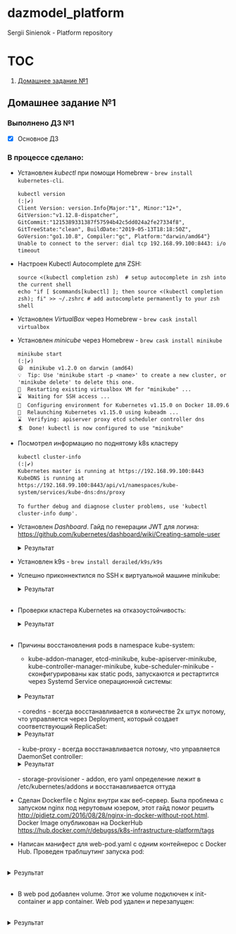 # dazmodel_platform
Sergii Sinienok - Platform repository

# TOC
1. [Домашнее задание №1](#Домашнее-задание-№1)

## Домашнее задание №1

### Выполнено ДЗ №1

 - [X] Основное ДЗ

### В процессе сделано:
 - Установлен *kubectl* при помощи Homebrew - `brew install kubernetes-cli`.
    ```shell
    kubectl version                                                       (:|✔)
    Client Version: version.Info{Major:"1", Minor:"12+", GitVersion:"v1.12.8-dispatcher", GitCommit:"1215389331387f57594b42c5dd024a2fe27334f8", GitTreeState:"clean", BuildDate:"2019-05-13T18:18:50Z", GoVersion:"go1.10.8", Compiler:"gc", Platform:"darwin/amd64"}
    Unable to connect to the server: dial tcp 192.168.99.100:8443: i/o timeout
    ```
 - Настроен Kubectl Autocomplete для ZSH:
    ```shell
    source <(kubectl completion zsh)  # setup autocomplete in zsh into the current shell
    echo "if [ $commands[kubectl] ]; then source <(kubectl completion zsh); fi" >> ~/.zshrc # add autocomplete permanently to your zsh shell
    ```
 - Установлен *VirtualBox* через Homebrew - `brew cask install virtualbox`
 - Установлен *minicube* через Homebrew - `brew cask install minikube`
    ```shell
    minikube start                                                                    (:|✔)
    😄  minikube v1.2.0 on darwin (amd64)
    💡  Tip: Use 'minikube start -p <name>' to create a new cluster, or 'minikube delete' to delete this one.
    🔄  Restarting existing virtualbox VM for "minikube" ...
    ⌛  Waiting for SSH access ...
    🐳  Configuring environment for Kubernetes v1.15.0 on Docker 18.09.6
    🔄  Relaunching Kubernetes v1.15.0 using kubeadm ...
    ⌛  Verifying: apiserver proxy etcd scheduler controller dns
    🏄  Done! kubectl is now configured to use "minikube"
    ```
 - Посмотрел информацию по поднятому k8s кластеру
    ```shell
    kubectl cluster-info                                                                                                                                                                                                                (:|✔)
    Kubernetes master is running at https://192.168.99.100:8443
    KubeDNS is running at https://192.168.99.100:8443/api/v1/namespaces/kube-system/services/kube-dns:dns/proxy

    To further debug and diagnose cluster problems, use 'kubectl cluster-info dump'.
    ```
 - Установлен *Dashboard*. Гайд по генерации JWT для логина: https://github.com/kubernetes/dashboard/wiki/Creating-sample-user
    <br/>
    <details>
    <summary>Результат</summary>

    ```shell
    kubectl apply -f https://raw.githubusercontent.com/kubernetes/dashboard/v2.0.0-beta1/aio/deploy/recommended.yaml                                                                                                                    (:|✔)
    namespace/kubernetes-dashboard created
    serviceaccount/kubernetes-dashboard created
    service/kubernetes-dashboard created
    secret/kubernetes-dashboard-certs created
    secret/kubernetes-dashboard-csrf created
    secret/kubernetes-dashboard-key-holder created
    configmap/kubernetes-dashboard-settings created
    role.rbac.authorization.k8s.io/kubernetes-dashboard created
    clusterrole.rbac.authorization.k8s.io/kubernetes-dashboard created
    rolebinding.rbac.authorization.k8s.io/kubernetes-dashboard created
    clusterrolebinding.rbac.authorization.k8s.io/kubernetes-dashboard created
    deployment.apps/kubernetes-dashboard created
    service/dashboard-metrics-scraper created
    deployment.apps/kubernetes-metrics-scraper created
    ```
    </details>

 - Установлен k9s - `brew install derailed/k9s/k9s`
 - Успешно приконнектился по SSH к виртуальной машине minikube:
    <br/>
    <details>
    <summary>Результат</summary>

    ```shell
    minikube ssh                                                                                                                                                                                                                        (:|✔)
                            _             _            
                _         _ ( )           ( )           
    ___ ___  (_)  ___  (_)| |/')  _   _ | |_      __  
    /' _ ` _ `\| |/' _ `\| || , <  ( ) ( )| '_`\  /'__`\
    | ( ) ( ) || || ( ) || || |\`\ | (_) || |_) )(  ___/
    (_) (_) (_)(_)(_) (_)(_)(_) (_)`\___/'(_,__/'`\____)

    $ docker ps
    CONTAINER ID        IMAGE                          COMMAND                  CREATED             STATUS              PORTS               NAMES
    024dc749f4cc        kubernetesui/metrics-scraper   "/metrics-sidecar"       About an hour ago   Up About an hour                        k8s_kubernetes-metrics-scraper_kubernetes-metrics-scraper-86456cdd8f-9bxm4_kubernetes-dashboard_8c3fe82c-c9a5-41ba-ab07-a4a9f2904e17_0
    7ced44e4bd96        kubernetesui/dashboard         "/dashboard --insecu…"   About an hour ago   Up About an hour                        k8s_kubernetes-dashboard_kubernetes-dashboard-5c8f9556c4-z98ll_kubernetes-dashboard_ea51f79b-96cf-45d5-b107-047c3ee3db54_0
    2def2f541249        k8s.gcr.io/pause:3.1           "/pause"                 About an hour ago   Up About an hour                        k8s_POD_kubernetes-metrics-scraper-86456cdd8f-9bxm4_kubernetes-dashboard_8c3fe82c-c9a5-41ba-ab07-a4a9f2904e17_0
    e93bf4ff220b        k8s.gcr.io/pause:3.1           "/pause"                 About an hour ago   Up About an hour                        k8s_POD_kubernetes-dashboard-5c8f9556c4-z98ll_kubernetes-dashboard_ea51f79b-96cf-45d5-b107-047c3ee3db54_0
    4dccba57af0e        4689081edb10                   "/storage-provisioner"   About an hour ago   Up About an hour                        k8s_storage-provisioner_storage-provisioner_kube-system_f654d832-ab0f-4f78-8d11-e52c9eb720d5_1
    d820541549ed        eb516548c180                   "/coredns -conf /etc…"   About an hour ago   Up About an hour                        k8s_coredns_coredns-5c98db65d4-9f2sd_kube-system_dd81902d-511d-4478-b503-30bc1eabaed1_1
    0d4833c3c08c        eb516548c180                   "/coredns -conf /etc…"   About an hour ago   Up About an hour                        k8s_coredns_coredns-5c98db65d4-8mp8f_kube-system_2d197c6d-6bdb-409c-ac88-0d1ccc21a4d5_1
    1fe9d36d6e21        k8s.gcr.io/pause:3.1           "/pause"                 About an hour ago   Up About an hour                        k8s_POD_storage-provisioner_kube-system_f654d832-ab0f-4f78-8d11-e52c9eb720d5_1
    15cd1d687a2c        k8s.gcr.io/pause:3.1           "/pause"                 About an hour ago   Up About an hour                        k8s_POD_coredns-5c98db65d4-9f2sd_kube-system_dd81902d-511d-4478-b503-30bc1eabaed1_1
    2785c8376330        k8s.gcr.io/pause:3.1           "/pause"                 About an hour ago   Up About an hour                        k8s_POD_coredns-5c98db65d4-8mp8f_kube-system_2d197c6d-6bdb-409c-ac88-0d1ccc21a4d5_1
    18100a3dcb66        d235b23c3570                   "/usr/local/bin/kube…"   About an hour ago   Up About an hour                        k8s_kube-proxy_kube-proxy-vsbjg_kube-system_a23eeedf-fc2b-4680-9514-1126fb96346f_1
    798e9906cbaf        k8s.gcr.io/pause:3.1           "/pause"                 About an hour ago   Up About an hour                        k8s_POD_kube-proxy-vsbjg_kube-system_a23eeedf-fc2b-4680-9514-1126fb96346f_1
    ef0bf9692484        2c4adeb21b4f                   "etcd --advertise-cl…"   About an hour ago   Up About an hour                        k8s_etcd_etcd-minikube_kube-system_89f36d1de777528a3e8b9a2534a41af4_1
    02d64c8d7ea3        2d3813851e87                   "kube-scheduler --bi…"   About an hour ago   Up About an hour                        k8s_kube-scheduler_kube-scheduler-minikube_kube-system_31d9ee8b7fb12e797dc981a8686f6b2b_3
    c2910113e4b8        8328bb49b652                   "kube-controller-man…"   About an hour ago   Up About an hour                        k8s_kube-controller-manager_kube-controller-manager-minikube_kube-system_676a8a1e3e146d0c0f7c4f6e1e96b578_2
    4e278a728c9f        119701e77cbc                   "/opt/kube-addons.sh"    About an hour ago   Up About an hour                        k8s_kube-addon-manager_kube-addon-manager-minikube_kube-system_65a31d2b812b11a2035f37c8a742e46f_1
    45aee4c9ad76        201c7a840312                   "kube-apiserver --ad…"   About an hour ago   Up About an hour                        k8s_kube-apiserver_kube-apiserver-minikube_kube-system_e0f883122ef4b18e9fbea5c005bca446_1
    634f1aecaff0        k8s.gcr.io/pause:3.1           "/pause"                 About an hour ago   Up About an hour                        k8s_POD_kube-scheduler-minikube_kube-system_31d9ee8b7fb12e797dc981a8686f6b2b_1
    585936e3057f        k8s.gcr.io/pause:3.1           "/pause"                 About an hour ago   Up About an hour                        k8s_POD_kube-controller-manager-minikube_kube-system_676a8a1e3e146d0c0f7c4f6e1e96b578_1
    fd59a861af68        k8s.gcr.io/pause:3.1           "/pause"                 About an hour ago   Up About an hour                        k8s_POD_kube-apiserver-minikube_kube-system_e0f883122ef4b18e9fbea5c005bca446_1
    c02a86777b61        k8s.gcr.io/pause:3.1           "/pause"                 About an hour ago   Up About an hour                        k8s_POD_etcd-minikube_kube-system_89f36d1de777528a3e8b9a2534a41af4_1
    478717856c4b        k8s.gcr.io/pause:3.1           "/pause"                 About an hour ago   Up About an hour                        k8s_POD_kube-addon-manager-minikube_kube-system_65a31d2b812b11a2035f37c8a742e46f_1
    $
    ```
    </details>
    <br/>
 - Проверки кластера Kubernetes на отказоустойчивость:
    <br/>
    <details>
    <summary>Результат</summary>

    ```shell
    docker rm -f $(docker ps -a -q)
    024dc749f4cc
     .....
    530f58cf8b7e

    kubectl get pods -n kube-system                                                                                                                                                                                                     (:|✔)
    NAME                               READY   STATUS    RESTARTS   AGE
    coredns-5c98db65d4-8mp8f           1/1     Running   0          2d
    coredns-5c98db65d4-9f2sd           1/1     Running   0          2d
    etcd-minikube                      1/1     Running   0          2d
    kube-addon-manager-minikube        1/1     Running   0          2d
    kube-apiserver-minikube            1/1     Running   0          2d
    kube-controller-manager-minikube   1/1     Running   0          2d
    kube-proxy-vsbjg                   1/1     Running   0          2d
    kube-scheduler-minikube            1/1     Running   0          2d
    storage-provisioner                1/1     Running   1          2d

    kubectl delete pod --all -n kube-system                                                                                                                                                                                             (:|✔)
    pod "coredns-5c98db65d4-8mp8f" deleted
    pod "coredns-5c98db65d4-9f2sd" deleted
    pod "etcd-minikube" deleted
    pod "kube-addon-manager-minikube" deleted
    pod "kube-apiserver-minikube" deleted
    pod "kube-controller-manager-minikube" deleted
    pod "kube-proxy-vsbjg" deleted
    pod "kube-scheduler-minikube" deleted
    pod "storage-provisioner" deleted

    kubectl get componentstatuses                                                                                                                                                                                                       (:|✔)
    NAME                 STATUS    MESSAGE             ERROR
    scheduler            Healthy   ok                  
    controller-manager   Healthy   ok                  
    etcd-0               Healthy   {"health":"true"}
    ```
    </details>
    <br/>
 - Причины восстановления pods в namespace kube-system:
    - kube-addon-manager, etcd-minikube, kube-apiserver-minikube, kube-controller-manager-minikube, kube-scheduler-minikube -  сконфигурированы как static pods, запускаются и рестартится через Systemd Service операционной системы:
    <br/>
    <details>
    <summary>Результат</summary>

    ```shell
    systemctl show kubelet | grep ExecStart
    ExecStart={ path=/usr/bin/kubelet ; argv[]=/usr/bin/kubelet --authorization-mode=Webhook --bootstrap-kubeconfig=/etc/kubernetes/bootstrap-kubelet.conf --cgroup-driver=cgroupfs --client-ca-file=/var/lib/minikube/certs/ca.crt --cluster-dns=10.96.0.10 --cluster-domain=cluster.local --container-runtime=docker --fail-swap-on=false --hostname-override=minikube --kubeconfig=/etc/kubernetes/kubelet.conf --pod-manifest-path=/etc/kubernetes/manifests ; ignore_errors=no ; start_time=[Wed 2019-07-10 18:13:34 UTC] ; stop_time=[n/a] ; pid=3043 ; code=(null) ; status=0/0 }

    $ cd /etc/kubernetes/manifests
    $ ls -la
    total 20
    drwxr-xr-x 2 root root    0 Jul 10 18:13 .
    drwxr-xr-x 4 root root    0 Jul 10 18:13 ..
    -rw-r----- 1 root root 1406 Jul 10 18:13 addon-manager.yaml.tmpl
    -rw------- 1 root root 1971 Jul 10 18:13 etcd.yaml
    -rw------- 1 root root 2895 Jul 10 18:13 kube-apiserver.yaml
    -rw------- 1 root root 2264 Jul 10 18:13 kube-controller-manager.yaml
    -rw------- 1 root root  990 Jul 10 18:13 kube-scheduler.yaml
    ```
    </details>
    <br/>
    - coredns - всегда восстанавливается в количестве 2х штук потому, что управляется через Deployment, который создает соответствующий ReplicaSet:
    <br/>
    <details>
    <summary>Результат</summary>

    ```shell
    kubectl get deployment  -n kube-system                                    (kubernetes-intro|✚1…)
    NAME      READY   UP-TO-DATE   AVAILABLE   AGE
    coredns   2/2     2            2           2d
    ```
    </details>
    <br/>
    - kube-proxy - всегда восстанавливается потому, что управляется DaemonSet controller:
    <br/>
    <details>
    <summary>Результат</summary>

    ```shell
    kubectl get ds -n kube-system                                             (kubernetes-intro|✚1…)
    NAME         DESIRED   CURRENT   READY   UP-TO-DATE   AVAILABLE   NODE SELECTOR                 AGE
    kube-proxy   1         1         1       1            1           beta.kubernetes.io/os=linux   2d
    ```
    </details>
    <br/>
    - storage-provisioner - addon, его yaml определение лежит в /etc/kubernetes/addons и восстанавливается оттуда
 - Сделан Dockerfile с Nginx внутри как веб-сервер. Была проблема с запуском nginx под нерутовым юзером, этот гайд помог решить http://pjdietz.com/2016/08/28/nginx-in-docker-without-root.html. Docker Image опубликован на DockerHub https://hub.docker.com/r/debugss/k8s-infrastructure-platform/tags
 - Написан манифест для web-pod.yaml с одним контейнерос с Docker Hub. Проведен траблшутинг запуска pod:
<br/>
    <details>
    <summary>Результат</summary>

    ```shell
    kubectl describe pod web                                                        (kubernetes-intro|✚1…)
    Name:               web
    Namespace:          default
    Priority:           0
    PriorityClassName:  <none>
    Node:               minikube/10.0.2.15
    Start Time:         Thu, 11 Jul 2019 13:14:01 +0300
    Labels:             app=web
    Annotations:        kubectl.kubernetes.io/last-applied-configuration:
                        {"apiVersion":"v1","kind":"Pod","metadata":{"annotations":{},"labels":{"app":"web"},"name":"web","namespace":"default"},"spec":{"container...
    Status:             Running
    IP:                 172.17.0.3
    Containers:
    dazmodel-k8s-intro:
        Container ID:   docker://cea01b9d2570e5e2c6fa5b9019bbab55ff77a6705f52206fb6dc2e057dda8939
        Image:          debugss/k8s-infrastructure-platform:1.0
        Image ID:       docker-pullable://debugss/k8s-infrastructure-platform@sha256:38e26ed2e5b942190db20d1e241d1d822b402836739a6842c39afe4689677268
        Port:           <none>
        Host Port:      <none>
        State:          Running
        Started:      Thu, 11 Jul 2019 13:14:02 +0300
        Ready:          True
        Restart Count:  0
        Environment:    <none>
        Mounts:
        /var/run/secrets/kubernetes.io/serviceaccount from default-token-n5vhp (ro)
    Conditions:
    Type              Status
    Initialized       True 
    Ready             True 
    ContainersReady   True 
    PodScheduled      True 
    Volumes:
    default-token-n5vhp:
        Type:        Secret (a volume populated by a Secret)
        SecretName:  default-token-n5vhp
        Optional:    false
    QoS Class:       BestEffort
    Node-Selectors:  <none>
    Tolerations:     node.kubernetes.io/not-ready:NoExecute for 300s
                    node.kubernetes.io/unreachable:NoExecute for 300s
    Events:
    Type    Reason     Age   From               Message
    ----    ------     ----  ----               -------
    Normal  Scheduled  7m1s  default-scheduler  Successfully assigned default/web to minikube
    Normal  Pulled     7m    kubelet, minikube  Container image "debugss/k8s-infrastructure-platform:1.0" already present on machine
    Normal  Created    7m    kubelet, minikube  Created container dazmodel-k8s-intro
    Normal  Started    7m    kubelet, minikube  Started container dazmodel-k8s-intro
    ```
</details>
<br/>

 - В web pod добавлен volume. Этот же volume подключен к init-container и app container. Web pod удален и перезапущен:
<br/>
    <details>
    <summary>Результат</summary>

    ```shell
    kubectl delete pod web                                                          (kubernetes-intro|✚1…)
        pod "web" deleted

    [~/Documents/SRC/dazmodel_platform/kubernetes-intro] kubectl apply -f web-pod.yaml && kubectl get pods -w                            (kubernetes-intro|✚1…)
    pod/web created
    NAME   READY   STATUS     RESTARTS   AGE
    web    0/1     Init:0/1   0          0s
    web   0/1   PodInitializing   0     2s
    web   1/1   Running   0     3s
    ```
    </details>
<br/>

- Установлен Kube Forwarder. Настроен порт форвардинг для локальной разработки.

### Как запустить проект:
 - В корне проекта выполнить `kubectl apply -f kubernetes-intro/web-pod.yaml && kubectl get pods -w`
 - В новом окне терминала выполнить `port-forward pod/web 8000:8000`

### Как проверить работоспособность:
 - В окне браузера перейти по ссылке http://localhost:8000/index.html. Ожидаемый результат: 
![Expected Result](kubernetes-intro/expected.png)

### PR checklist:
 - [X] Выставлен label с номером домашнего задания
 - [X] Лектор добавлен в Assignees
 - [X] Добавлен файл `.github/PULL_REQUEST_TEMPLATE.md` с соответствующим контентом
 - [X] Добавлен файл `.travis.yaml` с соответствующим контентом